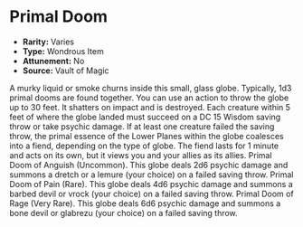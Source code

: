 # Primal Doom

- **Rarity:** Varies
- **Type:** Wondrous Item
- **Attunement:** No
- **Source:** Vault of Magic

A murky liquid or smoke churns inside this small, glass globe. Typically, 1d3 primal dooms are found together. You can use an action to throw the globe up to 30 feet. It shatters on impact and is destroyed. Each creature within 5 feet of where the globe landed must succeed on a DC 15 Wisdom saving throw or take psychic damage. If at least one creature failed the saving throw, the primal essence of the Lower Planes within the globe coalesces into a fiend, depending on the type of globe. The fiend lasts for 1 minute and acts on its own, but it views you and your allies as its allies. Primal Doom of Anguish (Uncommon). This globe deals 2d6 psychic damage and summons a dretch or a lemure (your choice) on a failed saving throw. Primal Doom of Pain (Rare). This globe deals 4d6 psychic damage and summons a barbed devil or vrock (your choice) on a failed saving throw. Primal Doom of Rage (Very Rare). This globe deals 6d6 psychic damage and summons a bone devil or glabrezu (your choice) on a failed saving throw.
